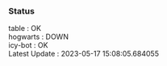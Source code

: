 ### Status


table : OK  
hogwarts : DOWN  
icy-bot : OK  
Latest Update : 2023-05-17 15:08:05.684055
